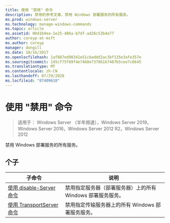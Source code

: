 ```yaml
---
title: 使用 "禁用" 命令
description: 禁用的参考文章，禁用 Windows 部署服务的所有服务。
ms.prod: windows-server
ms.technology: manage-windows-commands
ms.topic: article
ms.assetid: 08d1b9ea-1e25-486a-b7df-ad26c53b4e77
author: coreyp-at-msft
ms.author: coreyp
manager: dongill
ms.date: 10/16/2017
ms.openlocfilehash: 1af887ed98341e51cbaddd2ac3bf135e3afe357e
ms.sourcegitcommit: 145cf75f89f4e7460e737861b7407b5cee7c6645
ms.translationtype: MT
ms.contentlocale: zh-CN
ms.lasthandoff: 07/29/2020
ms.locfileid: "87409618"
---
```

# <a name="using-the-disable-command"></a>使用 "禁用" 命令

> 适用于： Windows Server （半年频道），Windows Server 2019，Windows Server 2016，Windows Server 2012 R2，Windows Server 2012

禁用 Windows 部署服务的所有服务。

## <a name="subcommands"></a>个子
|子命令|说明|
|-------|--------|
|[使用 disable-Server 命令](using-the-disable-server-command.md)|禁用指定服务器（部署服务器）上的所有 Windows 部署服务服务。|
|[使用 TransportServer 命令](using-the-disable-transportserver-command.md)|禁用指定传输服务器上的所有 Windows 部署服务服务。|
